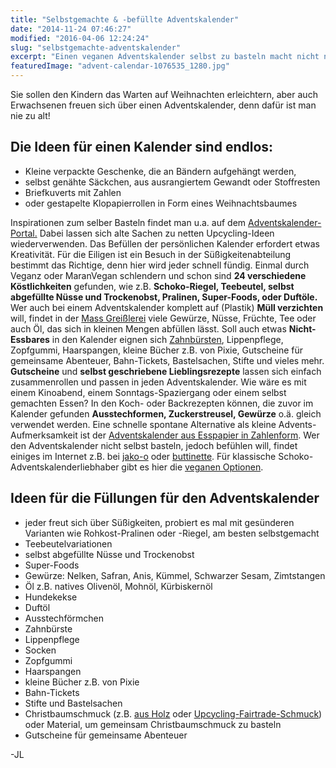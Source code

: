 ```yaml
---
title: "Selbstgemachte & -befüllte Adventskalender"
date: "2014-11-24 07:46:27"
modified: "2016-04-06 12:24:24"
slug: "selbstgemachte-adventskalender"
excerpt: "Einen veganen Adventskalender selbst zu basteln macht nicht nur Spaß, es lässt sich dadurch Müll vermeiden, er ist persönlich und kann gegebenenfalls wieder verwendet werden. "
featuredImage: "advent-calendar-1076535_1280.jpg"
---
```


Sie sollen den Kindern das Warten auf Weihnachten erleichtern, aber auch Erwachsenen freuen sich über einen Adventskalender, denn dafür ist man nie zu alt!

## Die Ideen für einen Kalender sind endlos:

*   Kleine verpackte Geschenke, die an Bändern aufgehängt werden,
*   selbst genähte Säckchen, aus ausrangiertem Gewandt oder Stoffresten
*   Briefkuverts mit Zahlen
*   oder gestapelte Klopapierrollen in Form eines Weihnachtsbaumes

Inspirationen zum selber Basteln findet man u.a. auf dem [Adventskalender-Portal.](http://www.adventskalender-portal.de/cms-startseite/) Dabei lassen sich alte Sachen zu netten Upcycling-Ideen wiederverwenden. Das Befüllen der persönlichen Kalender erfordert etwas Kreativität. Für die Eiligen ist ein Besuch in der Süßigkeitenabteilung bestimmt das Richtige, denn hier wird jeder schnell fündig. Einmal durch Veganz oder MaranVegan schlendern und schon sind **24 verschiedene Köstlichkeiten** gefunden, wie z.B. **Schoko-Riegel, Teebeutel, selbst abgefüllte Nüsse und Trockenobst, Pralinen, Super-Foods, oder Duftöle.** Wer auch bei einem Adventskalender komplett auf (Plastik) **Müll verzichten** will, findet in der [Mass Greißlerei](http://mass-greisslerei.at/) viele Gewürze, Nüsse, Früchte, Tee oder auch Öl, das sich in kleinen Mengen abfüllen lässt. Soll auch etwas **Nicht-Essbares** in den Kalender eignen sich [Zahnbürsten](http://www.beechange.com/wohnen/191-kinderzahnbuerste-bambus-vegan-bpafrei.html), Lippenpflege, Zopfgummi, Haarspangen, kleine Bücher z.B. von Pixie, Gutscheine für gemeinsame Abenteuer, Bahn-Tickets, Bastelsachen, Stifte und vieles mehr. **Gutscheine** und **selbst geschriebene Lieblingsrezepte** lassen sich einfach zusammenrollen und passen in jeden Adventskalender. Wie wäre es mit einem Kinoabend, einem Sonntags-Spaziergang oder einem selbst gemachten Essen? In den Koch- oder Backrezepten können, die zuvor im Kalender gefunden **Ausstechformen, Zuckerstreusel, Gewürze** o.ä. gleich verwendet werden. Eine schnelle spontane Alternative als kleine Advents-Aufmerksamkeit ist der [Adventskalender aus Esspapier in Zahlenform](http://www.essbare-worte.de/Weihnachten/Adventskalender/essbarer-Hosentaschen-Adventskalender-Zahlen::483.html). Wer den Adventskalender nicht selbst basteln, jedoch befühlen will, findet einiges im Internet z.B. bei [jako-o](http://www.jako-o.at/produkte-praktisches-adventszeit-adventskalender--00033029/.) oder [buttinette](http://basteln-at.buttinette.com/shop/gruppe-AT-de-BU/17000-17800-17910/Weihnachten.html). Für klassische Schoko-Adventskalenderliebhaber gibt es hier die [veganen Optionen](https://www.veganblatt.com/vegane-adventskalender).

## Ideen für die Füllungen für den Adventskalender

*   jeder freut sich über Süßigkeiten, probiert es mal mit gesünderen Varianten wie Rohkost-Pralinen oder -Riegel, am besten selbstgemacht
*   Teebeutelvariationen
*   selbst abgefüllte Nüsse und Trockenobst
*   Super-Foods
*   Gewürze: Nelken, Safran, Anis, Kümmel, Schwarzer Sesam, Zimtstangen
*   Öl z.B. natives Olivenöl, Mohnöl, Kürbiskernöl
*   Hundekekse
*   Duftöl
*   Ausstechförmchen
*   Zahnbürste
*   Lippenpflege
*   Socken
*   Zopfgummi
*   Haarspangen
*   kleine Bücher z.B. von Pixie
*   Bahn-Tickets
*   Stifte und Bastelsachen
*   Christbaumschmuck (z.B. [aus Holz](http://www.beechange.com/home/213-fairtrade-weihnachtsschmuck-aus-akazienholz.html) oder [Upcycling-Fairtrade-Schmuck](http://www.beechange.com/home/214-upcycling-fairtrade-weihnachtsschmuck-aus-jeansstoff.html)) oder Material, um gemeinsam Christbaumschmuck zu basteln
*   Gutscheine für gemeinsame Abenteuer

\-JL